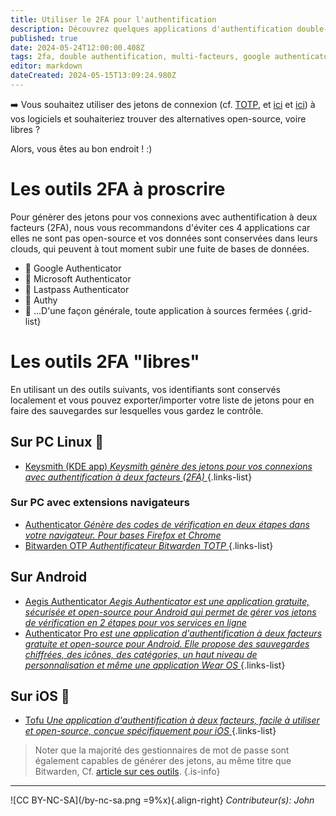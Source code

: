 ```yaml
---
title: Utiliser le 2FA pour l'authentification
description: Découvrez quelques applications d'authentification double-facteurs
published: true
date: 2024-05-24T12:00:00.408Z
tags: 2fa, double authentification, multi-facteurs, google authenticator, lastpass authenticator, authy, otp, aegis, keysmith
editor: markdown
dateCreated: 2024-05-15T13:09:24.980Z
---
```


:arrow_right: Vous souhaitez utiliser des jetons de connexion (cf. [TOTP](https://wikilibriste.fr/fr/glossaire#totp), et [ici](https://wikilibriste.fr/hygiene-numerique#acc%C3%A8s-aux-informations-ou-authentification) et [ici](https://wikilibriste.fr/hygiene-numerique#authentification)) à vos logiciels et souhaiteriez trouver des alternatives open-source, voire libres ?

Alors, vous êtes au bon endroit ! :)

# Les outils 2FA à proscrire

Pour génèrer des jetons pour vos connexions avec authentification à deux facteurs (2FA), nous vous recommandons d'éviter ces 4 applications car elles ne sont pas open-source et vos données sont conservées dans leurs clouds, qui peuvent à tout moment subir une fuite de bases de données.
- 🛑 Google Authenticator
- 🛑 Microsoft Authenticator
- 🛑 Lastpass Authenticator
- 🛑 Authy
- 🛑 ...D'une façon générale, toute application à sources fermées
{.grid-list}

# Les outils 2FA "libres"

En utilisant un des outils suivants, vos identifiants sont conservés localement et vous pouvez exporter/importer votre liste de jetons pour en faire des sauvegardes sur lesquelles vous gardez le contrôle.

## Sur PC Linux 🐧

- [Keysmith (KDE app) *Keysmith génère des jetons pour vos connexions avec authentification à deux facteurs (2FA)* ](https://apps.kde.org/fr/keysmith/)
{.links-list}

### Sur PC avec extensions navigateurs

- [Authenticator *Génère des codes de vérification en deux étapes dans votre navigateur. Pour bases Firefox et Chrome* ](https://authenticator.cc)
- [Bitwarden OTP *Authentificateur Bitwarden TOTP* ](https://bitwarden.com/fr-fr/help/integrated-authenticator/)
{.links-list}

## Sur Android <span class="mdi mdi-android"></span>

- [Aegis Authenticator *Aegis Authenticator est une application gratuite, sécurisée et open-source pour Android qui permet de gérer vos jetons de vérification en 2 étapes pour vos services en ligne* ](https://getaegis.app)
- [Authenticator Pro *est une application d'authentification à deux facteurs gratuite et open-source pour Android. Elle propose des sauvegardes chiffrées, des icônes, des catégories, un haut niveau de personnalisation et même une application Wear OS* ](https://authenticatorpro.jmh.me)
{.links-list}

## Sur iOS 📱

- [Tofu *Une application d'authentification à deux facteurs, facile à utiliser et open-source, conçue spécifiquement pour iOS* ](https://tofuauth.com)
{.links-list}

> Noter que la majorité des gestionnaires de mot de passe sont également capables de générer des jetons, au même titre que Bitwarden, Cf. [article sur ces outils](/debutant/gestionnaire-mots-passe).
{.is-info}

---
![CC BY-NC-SA](/by-nc-sa.png =9%x){.align-right} *Contributeur(s): John*
<br>